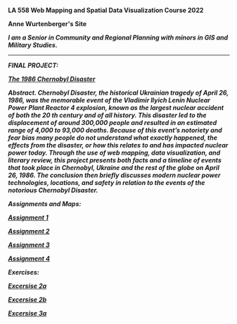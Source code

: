 <b>LA 558 Web Mapping and Spatial Data Visualization Course 2022<b>

<b>Anne Wurtenberger's Site <b> 

 <i>I am a Senior in Community and Regional Planning with minors in GIS and Military Studies.  <i>


-------------------------------------------------------------------------------------------
<b>FINAL PROJECT:<b>

<a href="https://acwurt.github.io/LA558_2022/web/final">The 1986 Chernobyl Disaster</a>

 <b>Abstract.<b> <i>Chernobyl Disaster, the historical Ukrainian tragedy of April 26, 1986, was the memorable event of the Vladimir Ilyich Lenin Nuclear Power Plant Reactor 4 explosion, known as the largest nuclear accident of both the 20 th  century and of all history. This disaster led to the displacement of around 300,000 people and resulted in an estimated range of 4,000 to 93,000 deaths. Because of this event’s notoriety and fear bias many people do not understand what exactly happened, the effects from the disaster, or how this relates to and has impacted nuclear power today. Through the use of web mapping, data visualization, and literary review, this project presents both facts and a timeline of events that took place in Chernobyl, Ukraine and the rest of the globe on April 26, 1986. The conclusion then briefly discusses modern nuclear power technologies, locations, and safety in relation to the events of the notorious Chernobyl Disaster.<i>
 
 
  
 
 <b>Assignments and Maps:<b>

<a href="https://acwurt.github.io/LA558_2022/web/A1">Assignment 1</a>
 
<a href="https://acwurt.github.io/LA558_2022/web/A2">Assignment 2</a>
 
<a href="https://acwurt.github.io/LA558_2022/web/A3">Assignment 3</a>

<a href="https://acwurt.github.io/LA558_2022/web/A4">Assignment 4</a>

 
<b>Exercises:<b>
  
<a href="https://acwurt.github.io/LA558_2022/web/ex2a">Excersise 2a</a>
 
<a href="https://acwurt.github.io/LA558_2022/web/ex2b">Excersise 2b</a>
 
<a href="https://acwurt.github.io/LA558_2022/web/ex3a">Excersise 3a</a>
